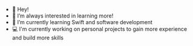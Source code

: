 - 👋 Hey!
- 👀 I’m always interested in learning more!
- 🌱 I’m currently learning Swift and software development
- 💻 I'm currently working on personal projects to gain more experience and build more skills


<!---
JBalladares/JBalladares is a ✨ special ✨ repository because its `README.md` (this file) appears on your GitHub profile.
You can click the Preview link to take a look at your changes.
--->
